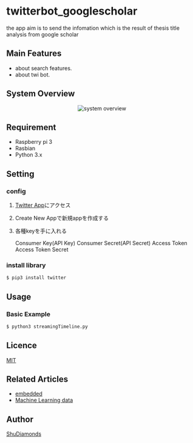 # twitterbot_googlescholar
the app aim is to send the infomation which is the result of thesis title analysis from google scholar


## Main Features
* about search features.
* about twi bot.

## System Overview
<p align="center"> 
<img  src=""  title="system overview">
</p>
  
## Requirement  
* Raspberry pi 3  
* Rasbian 
* Python 3.x  

 
## Setting
###  config

1. [Twitter App](https://apps.twitter.com/)にアクセス
2. Create New Appで新規appを作成する
3. 各種keyを手に入れる

    Consumer Key(API Key)
    Consumer Secret(API Secret)
    Access Token
    Access Token Secret
    
### install library
```bash
$ pip3 install twitter

```

## Usage
### Basic Example
```bash
$ python3 streamingTimeline.py
```




## Licence

  [MIT](https://github.com/tcnksm/tool/blob/master/LICENCE)

## Related Articles
* [embedded](https://github.com/topics/shu-embedded-systems)
* [Machine Learning data](https://github.com/topics/shu-machine-learning-data)

## Author
  [ShuDiamonds](https://github.com/ShuDiamonds)
